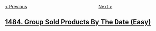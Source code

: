 <!--|This file generated by command(leetcode description); DO NOT EDIT.    |-->
<!--+----------------------------------------------------------------------+-->
<!--|@author    openset <openset.wang@gmail.com>                           |-->
<!--|@link      https://github.com/openset                                 |-->
<!--|@home      https://github.com/openset/leetcode                        |-->
<!--+----------------------------------------------------------------------+-->

[< Previous](../kth-ancestor-of-a-tree-node "Kth Ancestor of a Tree Node")
　　　　　　　　　　　　　　　　
[Next >](../clone-binary-tree-with-random-pointer "Clone Binary Tree With Random Pointer")

## [1484. Group Sold Products By The Date (Easy)](https://leetcode.com/problems/group-sold-products-by-the-date "")



